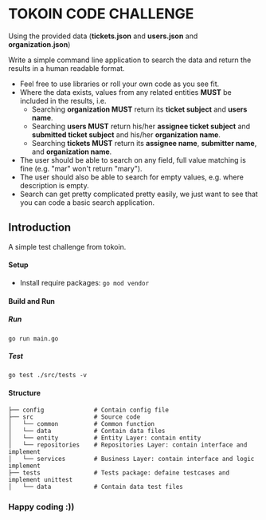 # TOKOIN CODE CHALLENGE

Using the provided data (**tickets.json** and **users.json** and **organization.json**)

Write a simple command line application to search the data and return the results
in a human readable format.

* Feel free to use libraries or roll your own code as you see fit.
* Where the data exists, values from any related entities **MUST** be included in
the results, i.e.
    * Searching **organization MUST** return its **ticket subject** and **users name**.
    * Searching **users MUST** return his/her **assignee ticket subject** and **submitted ticket subject** and his/her **organization name**.
    * Searching **tickets MUST** return its **assignee name**, **submitter name**, and **organization name**.
* The user should be able to search on any field, full value matching is fine
(e.g. "mar" won't return "mary").
* The user should also be able to search for empty values, e.g. where
description is empty.
* Search can get pretty complicated pretty easily, we just want to see that you
can code a basic search application.

## Introduction

A simple test challenge from tokoin.

#### Setup
* Install require packages: `go mod vendor`

#### Build and Run
##### Run
```shell script
go run main.go
```
##### Test
```shell script
go test ./src/tests -v
```

#### Structure
```shell script
├── config              # Contain config file
├── src                 # Source code
│   └── common          # Common function 
│   └── data            # Contain data files
│   └── entity          # Entity Layer: contain entity
│   └── repositories    # Repositories Layer: contain interface and implement
│   └── services        # Business Layer: contain interface and logic implement
├── tests               # Tests package: defaine testcases and implement unittest
│   └── data            # Contain data test files
```

### Happy coding :))